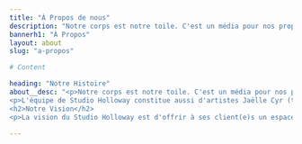 ```yaml
---
title: "À Propos de nous"
description: "Notre corps est notre toile. C'est un média pour nos propres histoires; où nous avons été, ce que nous avons fait et ce qui fait que nous sommes qui nous sommes!"
bannerh1: "À Propos"
layout: about
slug: "a-propos"

# Content

heading: "Notre Histoire"
about__desc: "<p>Notre corps est notre toile. C'est un média pour nos propres histoires; où nous avons été, ce que nous avons fait et ce qui fait que nous sommes qui nous sommes! Mettre en valeur l'extérieur pour qu'il reflète la beauté de ce qui se passe à l'intérieur est une passion que l'artiste et propriétaire Jessica Holloway a toujours aimé poursuivre. Elle encourage ses clients à célébrer leur caractère unique, et s'efforce de les aider à travers ses services de tatouages cosmétiques.</p><br><br>
<p>L'équipe de Studio Holloway constitue aussi d'artistes Jaëlle Cyr (tatouage) et Alina Meshadi (microblading). Ensemble, elles offrent une multitudes de services de la plus haute qualité!</p><br><br>
<h2>Notre Vision</h2>
<p>La vision du Studio Holloway est d'offrir à ses client(e)s un espace agréable et confortable. Notre studio vous permet de profiter d'un moment privilégié et d'une expérience unique en microblading et tatouage cosmétique, à Montreal Rive Sud.</p>"

---
```

